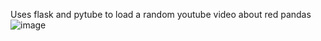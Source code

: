 Uses flask and pytube to load a random youtube video about red pandas
![image](https://github.com/niteazi/red-panda-generate-video/assets/130102204/aa9c9724-2cd8-4f34-92b1-b9ae73d0cf20)
